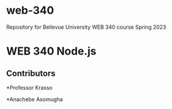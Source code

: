 # web-340
Repository for Bellevue University WEB 340 course Spring 2023


# WEB 340 Node.js
## Contributors
*Professor Krasso

*Anachebe Asomugha
